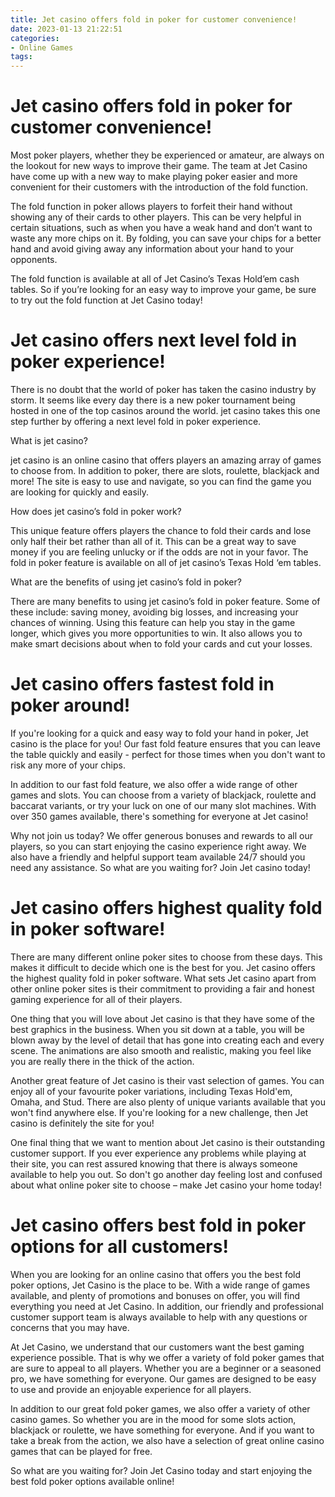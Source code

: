 ```yaml
---
title: Jet casino offers fold in poker for customer convenience!
date: 2023-01-13 21:22:51
categories:
- Online Games
tags:
---
```



#  Jet casino offers fold in poker for customer convenience!

Most poker players, whether they be experienced or amateur, are always on the lookout for new ways to improve their game. The team at Jet Casino have come up with a new way to make playing poker easier and more convenient for their customers with the introduction of the fold function.

The fold function in poker allows players to forfeit their hand without showing any of their cards to other players. This can be very helpful in certain situations, such as when you have a weak hand and don’t want to waste any more chips on it. By folding, you can save your chips for a better hand and avoid giving away any information about your hand to your opponents.

The fold function is available at all of Jet Casino’s Texas Hold’em cash tables. So if you’re looking for an easy way to improve your game, be sure to try out the fold function at Jet Casino today!

#  Jet casino offers next level fold in poker experience!

There is no doubt that the world of poker has taken the casino industry by storm. It seems like every day there is a new poker tournament being hosted in one of the top casinos around the world. jet casino takes this one step further by offering a next level fold in poker experience.

What is jet casino?

jet casino is an online casino that offers players an amazing array of games to choose from. In addition to poker, there are slots, roulette, blackjack and more! The site is easy to use and navigate, so you can find the game you are looking for quickly and easily.

How does jet casino’s fold in poker work?

This unique feature offers players the chance to fold their cards and lose only half their bet rather than all of it. This can be a great way to save money if you are feeling unlucky or if the odds are not in your favor. The fold in poker feature is available on all of jet casino’s Texas Hold ‘em tables.

What are the benefits of using jet casino’s fold in poker?

There are many benefits to using jet casino’s fold in poker feature. Some of these include: saving money, avoiding big losses, and increasing your chances of winning. Using this feature can help you stay in the game longer, which gives you more opportunities to win. It also allows you to make smart decisions about when to fold your cards and cut your losses.

#  Jet casino offers fastest fold in poker around!

If you're looking for a quick and easy way to fold your hand in poker, Jet casino is the place for you! Our fast fold feature ensures that you can leave the table quickly and easily - perfect for those times when you don't want to risk any more of your chips.

In addition to our fast fold feature, we also offer a wide range of other games and slots. You can choose from a variety of blackjack, roulette and baccarat variants, or try your luck on one of our many slot machines. With over 350 games available, there's something for everyone at Jet casino!

Why not join us today? We offer generous bonuses and rewards to all our players, so you can start enjoying the casino experience right away. We also have a friendly and helpful support team available 24/7 should you need any assistance. So what are you waiting for? Join Jet casino today!

#  Jet casino offers highest quality fold in poker software!

There are many different online poker sites to choose from these days. This makes it difficult to decide which one is the best for you. Jet casino offers the highest quality fold in poker software. What sets Jet casino apart from other online poker sites is their commitment to providing a fair and honest gaming experience for all of their players.

One thing that you will love about Jet casino is that they have some of the best graphics in the business. When you sit down at a table, you will be blown away by the level of detail that has gone into creating each and every scene. The animations are also smooth and realistic, making you feel like you are really there in the thick of the action.

Another great feature of Jet casino is their vast selection of games. You can enjoy all of your favourite poker variations, including Texas Hold'em, Omaha, and Stud. There are also plenty of unique variants available that you won't find anywhere else. If you're looking for a new challenge, then Jet casino is definitely the site for you!

One final thing that we want to mention about Jet casino is their outstanding customer support. If you ever experience any problems while playing at their site, you can rest assured knowing that there is always someone available to help you out. So don't go another day feeling lost and confused about what online poker site to choose – make Jet casino your home today!

#  Jet casino offers best fold in poker options for all customers!

When you are looking for an online casino that offers you the best fold poker options, Jet Casino is the place to be. With a wide range of games available, and plenty of promotions and bonuses on offer, you will find everything you need at Jet Casino. In addition, our friendly and professional customer support team is always available to help with any questions or concerns that you may have.

At Jet Casino, we understand that our customers want the best gaming experience possible. That is why we offer a variety of fold poker games that are sure to appeal to all players. Whether you are a beginner or a seasoned pro, we have something for everyone. Our games are designed to be easy to use and provide an enjoyable experience for all players.

In addition to our great fold poker games, we also offer a variety of other casino games. So whether you are in the mood for some slots action, blackjack or roulette, we have something for everyone. And if you want to take a break from the action, we also have a selection of great online casino games that can be played for free.

So what are you waiting for? Join Jet Casino today and start enjoying the best fold poker options available online!